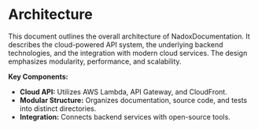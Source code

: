 # Architecture

This document outlines the overall architecture of NadoxDocumentation. It describes the cloud-powered API system, the underlying backend technologies, and the integration with modern cloud services. The design emphasizes modularity, performance, and scalability.

**Key Components:**

- **Cloud API:** Utilizes AWS Lambda, API Gateway, and CloudFront.
- **Modular Structure:** Organizes documentation, source code, and tests into distinct directories.
- **Integration:** Connects backend services with open-source tools.